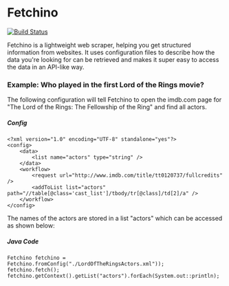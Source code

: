 # Fetchino

[![Build Status](https://travis-ci.org/barkbeetle/Fetchino.svg?branch=master)](https://travis-ci.org/barkbeetle/Fetchino)

Fetchino is a lightweight web scraper, helping you get structured information from websites. It uses configuration files to describe how the data you're looking for can be retrieved and makes it super easy to access the data in an API-like way.

### Example: Who played in the first Lord of the Rings movie?

The following configuration will tell Fetchino to open the imdb.com page for "The Lord of the Rings: The Fellowship of the Ring" and find all actors.

##### Config

    <?xml version="1.0" encoding="UTF-8" standalone="yes"?>
    <config>
        <data>
            <list name="actors" type="string" />
        </data>
        <workflow>
            <request url="http://www.imdb.com/title/tt0120737/fullcredits" />
            <addToList list="actors" path="//table[@class='cast_list']/tbody/tr[@class]/td[2]/a" />
        </workflow>
    </config>

The names of the actors are stored in a list "actors" which can be accessed as shown below:

##### Java Code

    Fetchino fetchino = Fetchino.fromConfig("./LordOfTheRingsActors.xml"));
    fetchino.fetch();
    fetchino.getContext().getList("actors").forEach(System.out::println);
